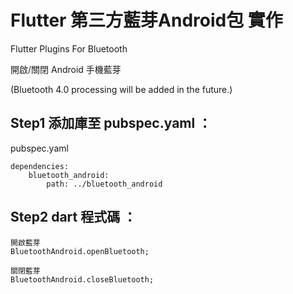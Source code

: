 # Flutter 第三方藍芽Android包 實作

Flutter Plugins For Bluetooth

開啟/關閉 Android 手機藍芽

(Bluetooth 4.0 processing will be added in the future.)

## Step1 添加庫至 pubspec.yaml ：

pubspec.yaml

    dependencies:
        bluetooth_android:
            path: ../bluetooth_android

## Step2 dart 程式碼 ：

    開啟藍芽
    BluetoothAndroid.openBluetooth;

    關閉藍芽
    BluetoothAndroid.closeBluetooth;